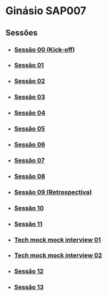 # Ginásio SAP007

## Sessões

- ### [Sessão 00 (Kick-off)](./session-00/README.md)

- ### [Sessão 01](./session-01/README.md)

- ### [Sessão 02](./session-02/README.md)

- ### [Sessão 03](./session-03/README.md)

- ### [Sessão 04](./session-04/README.md)

- ### [Sessão 05](./session-05/README.md)

- ### [Sessão 06](./session-06/README.md)

- ### [Sessão 07](./session-07/README.md)

- ### [Sessão 08](./session-08/README.md)

- ### [Sessão 09 (Retrospectiva)](./session-09/README.md)

- ### [Sessão 10](./session-10/README.md)

- ### [Sessão 11](./session-11/README.md)

- ### [Tech mock mock interview 01](./tech-mock-mock-interview-01/README.md)

- ### [Tech mock mock interview 02](./tech-mock-mock-interview-02/README.md)

- ### [Sessão 12](./session-12/README.md)

- ### [Sessão 13](./session-13/README.md)
